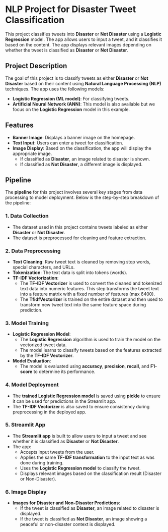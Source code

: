 # NLP Project for Disaster Tweet Classification

This project classifies tweets into **Disaster** or **Not Disaster** using a **Logistic Regression** model. The app allows users to input a tweet, and it classifies it based on the content. The app displays relevant images depending on whether the tweet is classified as **Disaster** or **Not Disaster**.

## Project Description

The goal of this project is to classify tweets as either **Disaster** or **Not Disaster** based on their content using **Natural Language Processing (NLP)** techniques. The app uses the following models:
- **Logistic Regression (ML model)**: For classifying tweets.
- **Artificial Neural Network (ANN)**: This model is also available but we focus on the **Logistic Regression** model in this example.

## Features

- **Banner Image**: Displays a banner image on the homepage.
- **Text Input**: Users can enter a tweet for classification.
- **Image Display**: Based on the classification, the app will display the appropriate image.
  - If classified as **Disaster**, an image related to disaster is shown.
  - If classified as **Not Disaster**, a different image is displayed.

## Pipeline

The **pipeline** for this project involves several key stages from data processing to model deployment. Below is the step-by-step breakdown of the pipeline:

### 1. **Data Collection**
   - The dataset used in this project contains tweets labeled as either **Disaster** or **Not Disaster**.
   - The dataset is preprocessed for cleaning and feature extraction.

### 2. **Data Preprocessing**
   - **Text Cleaning**: Raw tweet text is cleaned by removing stop words, special characters, and URLs.
   - **Tokenization**: The text data is split into tokens (words).
   - **TF-IDF Vectorization**: 
     - The **TF-IDF Vectorizer** is used to convert the cleaned and tokenized text data into numeric features. This step transforms the tweet text into a feature matrix with a fixed number of features (max 6400).
     - The **TfidfVectorizer** is trained on the entire dataset and then used to transform new tweet text into the same feature space during prediction.

### 3. **Model Training**
   - **Logistic Regression Model**:
     - The **Logistic Regression** algorithm is used to train the model on the vectorized tweet data.
     - The model learns to classify tweets based on the features extracted by the **TF-IDF Vectorizer**.
   - **Model Evaluation**:
     - The model is evaluated using **accuracy**, **precision**, **recall**, and **F1-score** to determine its performance.

### 4. **Model Deployment**
   - The **trained Logistic Regression model** is saved using **pickle** to ensure it can be used for predictions in the Streamlit app.
   - The **TF-IDF Vectorizer** is also saved to ensure consistency during preprocessing in the deployed app.
   
### 5. **Streamlit App**
   - The **Streamlit app** is built to allow users to input a tweet and see whether it is classified as **Disaster** or **Not Disaster**.
   - The app:
     - Accepts input tweets from the user.
     - Applies the same **TF-IDF transformation** to the input text as was done during training.
     - Uses the **Logistic Regression model** to classify the tweet.
     - Displays relevant images based on the classification result (Disaster or Non-Disaster).

### 6. **Image Display**
   - **Images for Disaster and Non-Disaster Predictions**:
     - If the tweet is classified as **Disaster**, an image related to disaster is displayed.
     - If the tweet is classified as **Not Disaster**, an image showing a peaceful or non-disaster context is displayed.

